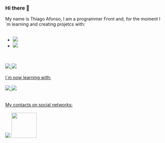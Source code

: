 ### Hi there 👋

My name is Thiago Afonso, I am a programmer Front and, for the moment I´m learning and creating projetcs with:
<br>
<br>
- <img src="https://img.shields.io/badge/HTML5-E34F26?style=for-the-badge&logo=html5&logoColor=white" />
- <img src="https://img.shields.io/badge/CSS3-1572B6?style=for-the-badge&logo=css3&logoColor=white" />
<br>
<br>
<div>
  <a heigth="180em" href="https://github.com/Thiagojqy0305/Thiagojqy0305/tree/main" />
    <img src="https://github-readme-stats.vercel.app/api?username=Thiagojqy0305&show_icons=true&theme=dracula&iclude_all_commits=true&cont_private=true" />
    <img heigth="180em" src="https://github-readme-stats.vercel.app/api/top-langs/?username=Thiagojqy0305&layout=compact&langs_count=16&theme=dracula" />
</div>
<br>
I´m now learning with:
<br>
<br>
<div>
  <img src="https://img.shields.io/badge/JavaScript-F7DF1E?style=for-the-badge&logo=javascript&logoColor=black" />
  <img src="https://img.shields.io/badge/react%20os-0088CC?style=for-the-badge&logo=reactos&logoColor=white" />
</div>
  <br>
  <br>
  My contacts on social networks:
  <br>
  <br>
<div>
  <a href="https://www.instagram.com/thiago_r_afonso/"><img src="https://img.shields.io/badge/Instagram-E4405F?style=for-the- badge&logo=instagram&logoColor=white"><a />
    <a href="https://www.linkedin.com/in/thiago-world8work/"><img width="80px" src="https://img.shields.io/badge/LinkedIn-0077B5?style=for-the-badge&logo=linkedin&logoColor=white" /><a />
</div>
